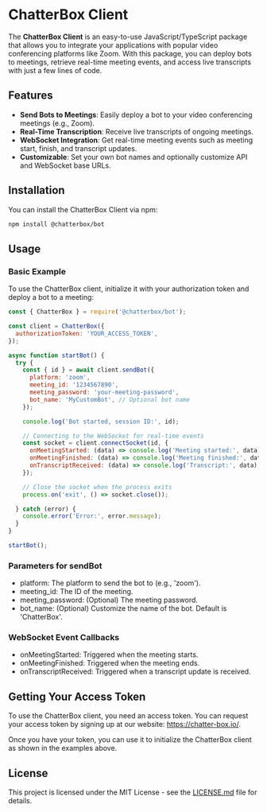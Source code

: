 # ChatterBox Client

The **ChatterBox Client** is an easy-to-use JavaScript/TypeScript package that allows you to integrate your applications with popular video conferencing platforms like Zoom. With this package, you can deploy bots to meetings, retrieve real-time meeting events, and access live transcripts with just a few lines of code.

## Features

- **Send Bots to Meetings**: Easily deploy a bot to your video conferencing meetings (e.g., Zoom).
- **Real-Time Transcription**: Receive live transcripts of ongoing meetings.
- **WebSocket Integration**: Get real-time meeting events such as meeting start, finish, and transcript updates.
- **Customizable**: Set your own bot names and optionally customize API and WebSocket base URLs.

## Installation

You can install the ChatterBox Client via npm:

```bash
npm install @chatterbox/bot
```

## Usage
### Basic Example
To use the ChatterBox client, initialize it with your authorization token and deploy a bot to a meeting:
```javascript
const { ChatterBox } = require('@chatterbox/bot');

const client = ChatterBox({
  authorizationToken: 'YOUR_ACCESS_TOKEN',
});

async function startBot() {
  try {
    const { id } = await client.sendBot({
      platform: 'zoom',
      meeting_id: '1234567890',
      meeting_password: 'your-meeting-password',
      bot_name: 'MyCustomBot', // Optional bot name
    });

    console.log('Bot started, session ID:', id);

    // Connecting to the WebSocket for real-time events
    const socket = client.connectSocket(id, {
      onMeetingStarted: (data) => console.log('Meeting started:', data),
      onMeetingFinished: (data) => console.log('Meeting finished:', data),
      onTranscriptReceived: (data) => console.log('Transcript:', data),
    });

    // Close the socket when the process exits
    process.on('exit', () => socket.close());

  } catch (error) {
    console.error('Error:', error.message);
  }
}

startBot();
```
### Parameters for sendBot
- platform: The platform to send the bot to (e.g., 'zoom').
- meeting_id: The ID of the meeting.
- meeting_password: (Optional) The meeting password.
- bot_name: (Optional) Customize the name of the bot. Default is 'ChatterBox'.
### WebSocket Event Callbacks
- onMeetingStarted: Triggered when the meeting starts.
- onMeetingFinished: Triggered when the meeting ends.
- onTranscriptReceived: Triggered when a transcript update is received.
## Getting Your Access Token
To use the ChatterBox client, you need an access token. You can request your access token by signing up at our website: https://chatter-box.io/.

Once you have your token, you can use it to initialize the ChatterBox client as shown in the examples above.
## License
This project is licensed under the MIT License - see the [LICENSE.md](LICENSE.md) file for details.